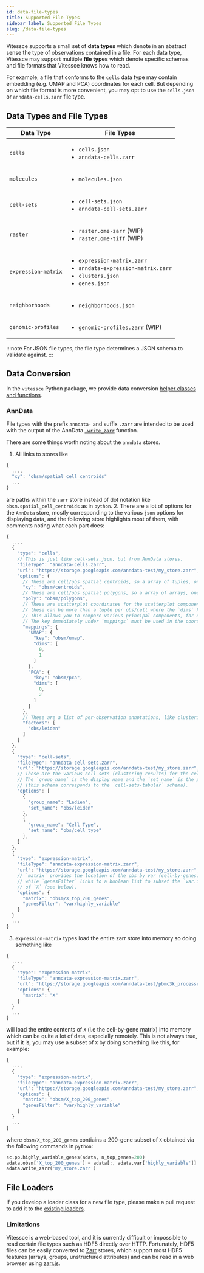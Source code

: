 ```yaml
---
id: data-file-types
title: Supported File Types
sidebar_label: Supported File Types
slug: /data-file-types
---
```


Vitessce supports a small set of **data types** which denote in an abstract sense the type of observations contained in a file. For each data type, Vitessce may support multiple **file types** which denote specific schemas and file formats that Vitessce knows how to read.

For example, a file that conforms to the `cells` data type may contain embedding (e.g. UMAP and PCA) coordinates for each cell. But depending on which file format is more convenient, you may opt to use the `cells.json` or `anndata-cells.zarr` file type.

## Data Types and File Types

| Data Type | File Types |
| --- | --- |
| `cells` | <ul><li>`cells.json`</li><li>`anndata-cells.zarr`</li></ul> |
| `molecules` | <ul><li>`molecules.json`</li></ul> |
| `cell-sets` | <ul><li>`cell-sets.json`</li><li>`anndata-cell-sets.zarr`</li></ul> |
| `raster` | <ul><li>`raster.ome-zarr` (WIP)</li><li>`raster.ome-tiff` (WIP)</li></ul> |
| `expression-matrix` | <ul><li>`expression-matrix.zarr`</li><li>`anndata-expression-matrix.zarr`</li><li>`clusters.json`</li><li>`genes.json`</li></ul> |
| `neighborhoods` | <ul><li>`neighborhoods.json`</li></ul> |
| `genomic-profiles` | <ul><li>`genomic-profiles.zarr` (WIP)</li></ul> |

:::note
For JSON file types, the file type determines a JSON schema to validate against.
:::

## Data Conversion

In the `vitessce` Python package, we provide data conversion [helper classes and functions](https://vitessce.github.io/vitessce-python/wrappers.html#vitessce.wrappers.AnnDataWrapper).

### AnnData

File types with the prefix `anndata-` and suffix `.zarr` are intended to be used with the output of the AnnData [`.write_zarr`](https://anndata.readthedocs.io/en/latest/anndata.AnnData.write_zarr.html) function.

There are some things worth noting about the `anndata` stores.
  1. All links to stores like
```javascript
{
  ...,
  "xy": "obsm/spatial_cell_centroids"
  ...
}
```
are paths within the `zarr` store instead of dot notation like `obsm.spatial_cell_centroids` as in `python`.
  2. There are a lot of options for the  `AnnData` store, mostly corresponding to the various `json` options for displaying data, and the following store highlights most of them, with comments noting what each part does:
  ```javascript
  {
    ...,
    {
      "type": "cells",
      // This is just like cell-sets.json, but from AnnData stores.
      "fileType": "anndata-cells.zarr",
      "url": "https://storage.googleapis.com/anndata-test/my_store.zarr",
      "options": {
        // These are cell/obs spatial centroids, so a array of tuples, one per observation/cell.
        "xy": "obsm/centroids",
        // These are cell/obs spatial polygons, so a array of arrays, one per observation/cell.
        "poly": "obsm/polygons",
        // These are scatterplot coordinates for the scatterplot components - 
        // these can be more than a tuple per obs/cell where the `dims` key slices this down to a tuple.
        // This allows you to compare various principal components, for example.
        // The key immediately under `mappings` must be used in the coordination scopes.
        "mappings": {
          "UMAP": {
            "key": "obsm/umap",
            "dims": [
              0,
              1
            ]
          },
          "PCA": {
            "key": "obsm/pca",
            "dims": [
              0,
              2
            ]
          }
        },
        // These are a list of per-observation annotations, like clustering results, to display in the popover.
        "factors": [
          "obs/leiden"
        ]
      }
    },
    {
      "type": "cell-sets",
      "fileType": "anndata-cell-sets.zarr",
      "url": "https://storage.googleapis.com/anndata-test/my_store.zarr",
      // These are the various cell sets (clustering results) for the cell sets component.
      // The `group_name` is the display name and the `set_name` is the path within the zarr store
      // (this schema corresponds to the `cell-sets-tabular` schema).
      "options": [
        {
          "group_name": "Ledien",
          "set_name": "obs/leiden"
        },
        {
          "group_name": "Cell Type",
          "set_name": "obs/cell_type"
        },
      ]
    },
    {
      "type": "expression-matrix",
      "fileType": "anndata-expression-matrix.zarr",
      "url": "https://storage.googleapis.com/anndata-test/my_store.zarr",
      // `matrix` provides the location of the obs by var (cell-by-genes) matrix to load into memory
      // while `genesFilter` links to a boolean list to subset the `var.index` if the `matrix` key is a subset
      // of `X` (see below).
      "options": {
        "matrix": "obsm/X_top_200_genes",
        "genesFilter": "var/highly_variable"
      }
    }
    ...
  }
  ```
  3. `expression-matrix` types load the entire zarr store into memory so doing something like
  ```javascript
  {
    ...,
    {
      "type": "expression-matrix",
      "fileType": "anndata-expression-matrix.zarr",
      "url": "https://storage.googleapis.com/anndata-test/pbmc3k_processed.zarr",
      "options": {
        "matrix": "X"
      }
    }
    ...
  }
  ```
  will load the entire contents of `X` (i.e the cell-by-gene matrix) into memory which can be quite a lot of data, especially remotely.  This is not always true,
  but if it is, you may use a subset of `X` by doing something like this, for example:
  ```javascript
  {
    ...,
    {
      "type": "expression-matrix",
      "fileType": "anndata-expression-matrix.zarr",
      "url": "https://storage.googleapis.com/anndata-test/my_store.zarr",
      "options": {
        "matrix": "obsm/X_top_200_genes",
        "genesFilter": "var/highly_variable"
      }
    }
    ...
  }
  ```
  where `obsm/X_top_200_genes` contiains a 200-gene subset of `X` obtained via the following commands in `python`:
  ```python
  sc.pp.highly_variable_genes(adata, n_top_genes=200)
  adata.obsm['X_top_200_genes'] = adata[:, adata.var['highly_variable']].X.copy()
  adata.write_zarr('my_store.zarr')
  ```

## File Loaders

If you develop a loader class for a new file type, please make a pull request to add it to the [existing loaders](https://github.com/vitessce/vitessce/tree/master/src/loaders).

### Limitations

Vitessce is a web-based tool, and it is currently difficult or impossible to read certain file types such as HDF5 directly over HTTP. Fortunately, HDF5 files can be easily converted to [Zarr](https://github.com/zarr-developers) stores, which support most HDF5 features (arrays, groups, unstructured attributes) and can be read in a web browser using [zarr.js](https://github.com/gzuidhof/zarr.js/).
